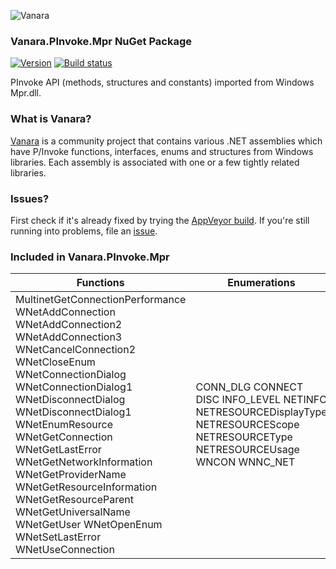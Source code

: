 ﻿![Vanara](https://raw.githubusercontent.com/dahall/Vanara/master/docs/icons/VanaraHeading.png)
### **Vanara.PInvoke.Mpr NuGet Package**
[![Version](https://img.shields.io/nuget/v/Vanara.PInvoke.Mpr?label=NuGet&style=flat-square)](https://github.com/dahall/Vanara/releases)
[![Build status](https://img.shields.io/appveyor/build/dahall/vanara?label=AppVeyor%20build&style=flat-square)](https://ci.appveyor.com/project/dahall/vanara)

PInvoke API (methods, structures and constants) imported from Windows Mpr.dll.

### **What is Vanara?**

[Vanara](https://github.com/dahall/Vanara) is a community project that contains various .NET assemblies which have P/Invoke functions, interfaces, enums and structures from Windows libraries. Each assembly is associated with one or a few tightly related libraries.

### **Issues?**

First check if it's already fixed by trying the [AppVeyor build](https://ci.appveyor.com/nuget/vanara-prerelease).
If you're still running into problems, file an [issue](https://github.com/dahall/Vanara/issues).

### **Included in Vanara.PInvoke.Mpr**

Functions | Enumerations | Structures
--- | --- | ---
MultinetGetConnectionPerformance WNetAddConnection WNetAddConnection2 WNetAddConnection3 WNetCancelConnection2 WNetCloseEnum WNetConnectionDialog WNetConnectionDialog1 WNetDisconnectDialog WNetDisconnectDialog1 WNetEnumResource WNetGetConnection WNetGetLastError WNetGetNetworkInformation WNetGetProviderName WNetGetResourceInformation WNetGetResourceParent WNetGetUniversalName WNetGetUser WNetOpenEnum WNetSetLastError WNetUseConnection  | CONN_DLG CONNECT DISC INFO_LEVEL NETINFO NETRESOURCEDisplayType NETRESOURCEScope NETRESOURCEType NETRESOURCEUsage WNCON WNNC_NET             | CONNECTDLGSTRUCT DISCDLGSTRUCT NETCONNECTINFOSTRUCT NETINFOSTRUCT NETRESOURCE REMOTE_NAME_INFO UNIVERSAL_NAME_INFO                

